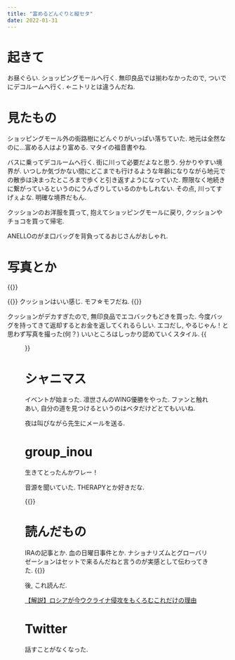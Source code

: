 ```yaml
---
title: "富めるどんぐりと縦セタ"
date: 2022-01-31
---
```


# 起きて
お昼ぐらい. ショッピングモールへ行く. 無印良品では揃わなかったので, ついでにデコルームへ行く. ←ニトリとは違うんだね.

# 見たもの
ショッピングモール外の街路樹にどんぐりがいっぱい落ちていた. 地元は全然なのに...富める人はより富める. マタイの福音書やね.

バスに乗ってデコルームへ行く. 街に川って必要だよなと思う. 分かりやすい境界が. いつしか気づかない間にどこまでも行けるような年齢になりながら地元での散歩は決まったところまで歩くと引き返すようになっていた. 際限なく地続きに繋がっているというのにうんざりしているのかもしれない. その点, 川ってすげぇよな. 明確な境界だもん.

クッションのお洋服を買って, 抱えてショッピングモールに戻り, クッションやチョコを買って帰宅.

ANELLOのがま口バッグを背負ってるおじさんがおしゃれ.
# 写真とか
{{<tweet user="dango_bot" id="1488086548038193154">}}

{{<tweet user="dango_bot" id="1488086939203162115">}}
クッションはいい感じ. モフ☆モフだね.
{{<tweet user="dango_bot" id="1488091196585291781">}}


クッションがデカすぎたので, 無印良品でエコバックもどきを買った. 今度バッグを持ってきて返却するとお金を返してくれるらしい. エコだし, やるじゃん！と思わず写真を撮った(何？)
いいところはしっかり認めていくスタイル.
{{<figure src="/media/2022-01-31-bag.jpeg" alt="bag">}}


# シャニマス
イベントが始まった. 凛世さんのWING優勝をやった. ファンと触れあい, 自分の道を見つけるというのはベタだけどとてもいいね.

夜は叫びながら先生にメールを送る.
# group_inou
生きてとったんかワレー！

音源を聞いていた.
THERAPYとか好きだな.

{{<bandcamp-album id="4159048265" layout="large">}}

# 読んだもの
IRAの記事とか. 血の日曜日事件とか. ナショナリズムとグローバリゼーションはセットで来るんだねと言うのが実感として伝わってきた.
{{<tweet user="dango_bot" id="1486666362693234688">}}

後, これ読んだ.

[【解説】ロシアが今ウクライナ侵攻をもくろむこれだけの理由](https://news.yahoo.co.jp/articles/adb8dd4aac914473cb629334c4019e0d6cefb7fc)
# Twitter
話すことがなくなった.